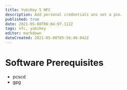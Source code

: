 ```yaml
---
title: YubiKey 5 NFC
description: Add personal credentials ans set a pin.
published: true
date: 2021-05-08T06:04:07.112Z
tags: nfc, yubikey
editor: markdown
dateCreated: 2021-05-08T05:56:40.042Z
---
```


# Software Prerequisites
- pcscd
- gpg